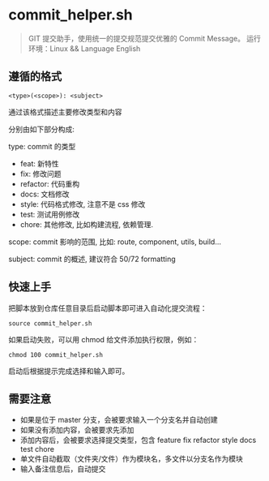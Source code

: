 # commit_helper.sh

> GIT 提交助手，使用统一的提交规范提交优雅的 Commit Message。
> 运行环境：Linux && Language English

## 遵循的格式

```
<type>(<scope>): <subject>
```

通过该格式描述主要修改类型和内容

分别由如下部分构成:

type: commit 的类型

- feat: 新特性
- fix: 修改问题
- refactor: 代码重构
- docs: 文档修改
- style: 代码格式修改, 注意不是 css 修改
- test: 测试用例修改
- chore: 其他修改, 比如构建流程, 依赖管理.

scope: commit 影响的范围, 比如: route, component, utils, build...

subject: commit 的概述, 建议符合  50/72 formatting

## 快速上手

把脚本放到仓库任意目录后启动脚本即可进入自动化提交流程：
```
source commit_helper.sh
```

如果启动失败，可以用 chmod 给文件添加执行权限，例如：
 ```
 chmod 100 commit_helper.sh
 ```

启动后根据提示完成选择和输入即可。

## 需要注意

- 如果是位于 master 分支，会被要求输入一个分支名并自动创建
- 如果没有添加内容，会被要求先添加
- 添加内容后，会被要求选择提交类型，包含 feature fix refactor style docs test chore
- 单文件自动截取（文件夹/文件）作为模块名，多文件以分支名作为模块
- 输入备注信息后，自动提交
